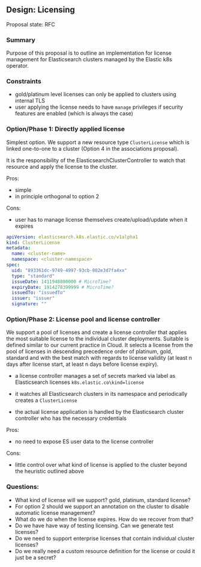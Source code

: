 ## Design: Licensing

Proposal state: RFC

### Summary 
Purpose of this proposal is to outline an implementation for license management for Elasticsearch clusters managed by the Elastic k8s operator.

### Constraints 

* gold/platinum level licenses can only be applied to clusters using internal TLS
* user applying the license needs to have `manage` privileges if security features are enabled (which is always the case) 


### Option/Phase 1: Directly applied license

Simplest option. We support a new resource type `ClusterLicense` which is linked one-to-one to a cluster (Option 4 in the associations proposal).

It is the responsibility of the ElasticsearchClusterController to watch that resource and apply the license to the cluster. 

Pros: 
* simple
* in principle orthogonal to option 2

Cons:
* user has to manage license themselves create/upload/update when it expires


```yaml
apiVersion: elasticsearch.k8s.elastic.co/v1alpha1
kind: ClusterLicense
metadata:
  name: <cluster-name>
  namespace: <cluster-namespace>
spec:
  uid: "893361dc-9749-4997-93cb-802e3d7fa4xx" 
  type: "standard"
  issueDate: 1411948800000 # MicroTime?
  expiryDate: 1914278399999 # MicroTime?
  issuedTo: "issuedTo"
  issuer: "issuer"
  signature: ""
```


### Option/Phase  2: License pool and license controller 

We support a pool of licenses and create a license controller that applies the most suitable license to the individual cluster deployments. Suitable is defined similar to our current practice in Cloud. It selects a license from the pool of licenses in descending precedence order of platinum, gold, standard and with the best match with regards to license validity (at least n days after license start, at least n days before license expiry). 

* a license controller manages a set of secrets marked via label as Elasticsearch licenses `k8s.elastic.co\kind=license`

* it watches all Elasticsearch clusters in its namespace and periodically creates a `ClusterLicense` 
* the actual license application is handled by the Elasticsearch cluster controller who has the necessary credentials 

Pros: 
* no need to expose ES user data to the license controller

Cons: 
* little control over what kind of license is applied to the cluster beyond the heuristic outlined above


### Questions: 

* What kind of license will we support? gold, platinum, standard license?
* For option 2 should we support an annotation on the cluster to disable automatic license management? 
* What do we do when the license expires. How do we recover from that?
* Do we have have way of testing licensing. Can we generate test licenses?
* Do we need to support enterprise licenses that contain individual cluster licenses?
* Do we really need a custom resource definition for the license or could it just be a secret?
